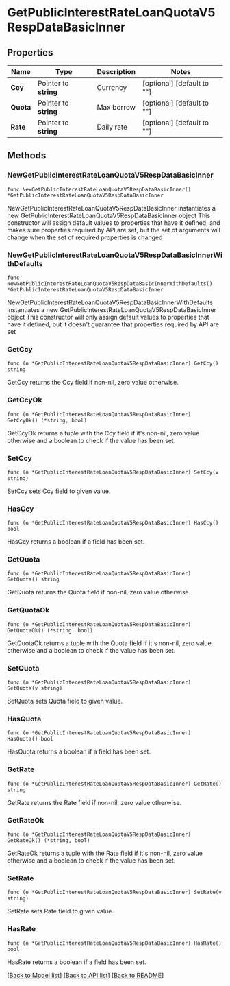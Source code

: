 # GetPublicInterestRateLoanQuotaV5RespDataBasicInner

## Properties

Name | Type | Description | Notes
------------ | ------------- | ------------- | -------------
**Ccy** | Pointer to **string** | Currency | [optional] [default to ""]
**Quota** | Pointer to **string** | Max borrow | [optional] [default to ""]
**Rate** | Pointer to **string** | Daily rate | [optional] [default to ""]

## Methods

### NewGetPublicInterestRateLoanQuotaV5RespDataBasicInner

`func NewGetPublicInterestRateLoanQuotaV5RespDataBasicInner() *GetPublicInterestRateLoanQuotaV5RespDataBasicInner`

NewGetPublicInterestRateLoanQuotaV5RespDataBasicInner instantiates a new GetPublicInterestRateLoanQuotaV5RespDataBasicInner object
This constructor will assign default values to properties that have it defined,
and makes sure properties required by API are set, but the set of arguments
will change when the set of required properties is changed

### NewGetPublicInterestRateLoanQuotaV5RespDataBasicInnerWithDefaults

`func NewGetPublicInterestRateLoanQuotaV5RespDataBasicInnerWithDefaults() *GetPublicInterestRateLoanQuotaV5RespDataBasicInner`

NewGetPublicInterestRateLoanQuotaV5RespDataBasicInnerWithDefaults instantiates a new GetPublicInterestRateLoanQuotaV5RespDataBasicInner object
This constructor will only assign default values to properties that have it defined,
but it doesn't guarantee that properties required by API are set

### GetCcy

`func (o *GetPublicInterestRateLoanQuotaV5RespDataBasicInner) GetCcy() string`

GetCcy returns the Ccy field if non-nil, zero value otherwise.

### GetCcyOk

`func (o *GetPublicInterestRateLoanQuotaV5RespDataBasicInner) GetCcyOk() (*string, bool)`

GetCcyOk returns a tuple with the Ccy field if it's non-nil, zero value otherwise
and a boolean to check if the value has been set.

### SetCcy

`func (o *GetPublicInterestRateLoanQuotaV5RespDataBasicInner) SetCcy(v string)`

SetCcy sets Ccy field to given value.

### HasCcy

`func (o *GetPublicInterestRateLoanQuotaV5RespDataBasicInner) HasCcy() bool`

HasCcy returns a boolean if a field has been set.

### GetQuota

`func (o *GetPublicInterestRateLoanQuotaV5RespDataBasicInner) GetQuota() string`

GetQuota returns the Quota field if non-nil, zero value otherwise.

### GetQuotaOk

`func (o *GetPublicInterestRateLoanQuotaV5RespDataBasicInner) GetQuotaOk() (*string, bool)`

GetQuotaOk returns a tuple with the Quota field if it's non-nil, zero value otherwise
and a boolean to check if the value has been set.

### SetQuota

`func (o *GetPublicInterestRateLoanQuotaV5RespDataBasicInner) SetQuota(v string)`

SetQuota sets Quota field to given value.

### HasQuota

`func (o *GetPublicInterestRateLoanQuotaV5RespDataBasicInner) HasQuota() bool`

HasQuota returns a boolean if a field has been set.

### GetRate

`func (o *GetPublicInterestRateLoanQuotaV5RespDataBasicInner) GetRate() string`

GetRate returns the Rate field if non-nil, zero value otherwise.

### GetRateOk

`func (o *GetPublicInterestRateLoanQuotaV5RespDataBasicInner) GetRateOk() (*string, bool)`

GetRateOk returns a tuple with the Rate field if it's non-nil, zero value otherwise
and a boolean to check if the value has been set.

### SetRate

`func (o *GetPublicInterestRateLoanQuotaV5RespDataBasicInner) SetRate(v string)`

SetRate sets Rate field to given value.

### HasRate

`func (o *GetPublicInterestRateLoanQuotaV5RespDataBasicInner) HasRate() bool`

HasRate returns a boolean if a field has been set.


[[Back to Model list]](../README.md#documentation-for-models) [[Back to API list]](../README.md#documentation-for-api-endpoints) [[Back to README]](../README.md)


